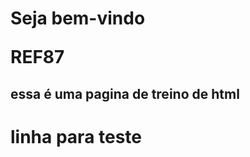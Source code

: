 <h1>Seja bem-vindo</>
<p>REF87</p>
<h2> essa é uma pagina de treino de html</h2>
<h1>linha para teste</h1
asdabusidhaklncauiahwpdoas>
